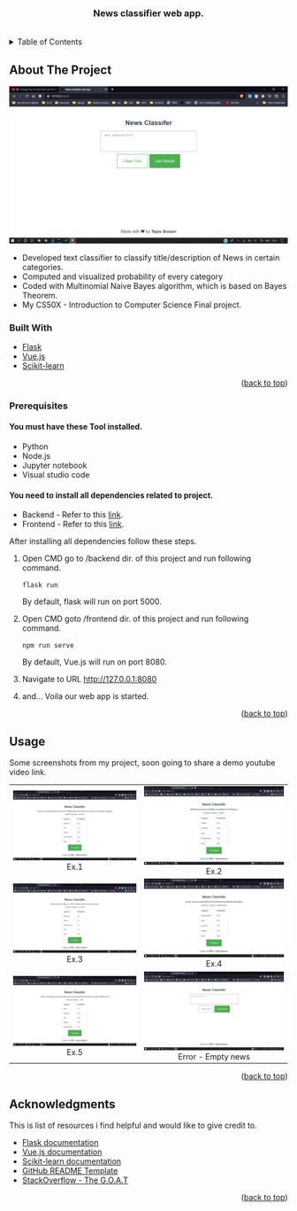 <!-- PROJECT LOGO -->
<div align="center">
<div id="top"></div>
<h3 align="center">News classifier web app.</h3>
</div>
<br />



<!-- TABLE OF CONTENTS -->
<details>
  <summary>Table of Contents</summary>
  <ol>
    <li>
      <a href="#about-the-project">About The Project</a></li>
    <li>
      <a href="#built-with">Built With</a>
    </li>
    <li>
      <a href="#prerequisites">Prerequisites</a>
    </li>
    <li><a href="#usage">Usage</a></li>
    <li><a href="#acknowledgments">Acknowledgments</a></li>
    <!-- <li><a href="#license">License</a></li> -->
  </ol>
</details>


## About The Project
<div id="about-the-project">

![](Screenshots/Screenshot1.png)

* Developed text classifier to classify title/description of News in certain categories.
* Computed and visualized probability of every category
* Coded with Multinomial Naive Bayes algorithm, which is based on Bayes Theorem.
* My CS50X - Introduction to Computer Science Final project.

</div>

<!-- ABOUT THE PROJECT -->
<div id="built-with">

### Built With

* [Flask](https://palletsprojects.com/p/flask/)
* [Vue.js](https://v3.vuejs.org/)
* [Scikit-learn](https://scikit-learn.org/)

<p align="right">(<a href="#top">back to top</a>)</p>

</div> 



<!-- GETTING STARTED -->
<div id="prerequisites">

### Prerequisites

#### You must have these Tool installed.
 - Python
 - Node.js
 - Jupyter notebook
 - Visual studio code

#### You need to install all dependencies related to project.
 - Backend - Refer to this [link](./backend/README.md).
 - Frontend - Refer to this [link](./frontend/README.md).

After installing all dependencies follow these steps. 
1. Open CMD go to /backend dir. of this project and run following command.
      
    ```
    flask run
    ```
    By default, flask will run on port 5000.

2. Open CMD goto /frontend dir. of this project and run following command.
	```
	npm run serve
	```
	By default, Vue.js will run on port 8080.

3. Navigate to URL http://127.0.0.1:8080

4. and... Voila our web app is started.

<p align="right">(<a href="#top">back to top</a>)</p>

</div>



<!-- USAGE EXAMPLES -->
<div id="usage">

## Usage

Some screenshots from my project, soon going to share a demo youtube video link.

| | |
|:-------------------------:|:-------------------------:|
| ![](Screenshots/Screenshot3.png) Ex.1 | ![](Screenshots/Screenshot4.png) Ex.2 |
| ![](Screenshots/Screenshot5.png) Ex.3 | ![](Screenshots/Screenshot6.png) Ex.4 |
| ![](Screenshots/Screenshot7.png) Ex.5 | ![](Screenshots/Screenshot2.png) Error - Empty news |

<p align="right">(<a href="#top">back to top</a>)</p>

</div>



<!-- ACKNOWLEDGMENTS -->
<div id="acknowledgments">

## Acknowledgments

This is list of resources i find helpful and would like to give credit to.

* [ Flask documentation ](https://flask.palletsprojects.com/en/2.0.x/)
* [ Vue.js documentation ](https://v3.vuejs.org/guide/introduction.html)
* [ Scikit-learn documentation ](https://scikit-learn.org/stable/user_guide.html)
* [ GitHub README Template ](https://github.com/othneildrew/Best-README-Template)
* [ StackOverflow - The G.O.A.T](https://stackoverflow.com/)
<p align="right">(<a href="#top">back to top</a>)</p>

</div>



<!-- LICENSE -->
<!-- <div id="license">
## License
Distributed under the MIT License. See `LICENSE.txt` for more information.
<p align="right">(<a href="#top">back to top</a>)</p>
</div> -->
